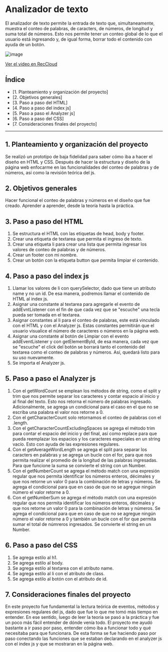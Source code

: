 # Analizador de texto
 El analizador de texto permite la entrada de texto que, simultaneamente, muestra el conteo de palabras, de caracters, de números, de longitud y suma total de números. Esto nos permite tener un conteo global de lo que el usuario está ingresando y, de igual forma, borrar todo el contenido con ayuda de un botón. 

![image](https://github.com/user-attachments/assets/21c9aa3c-9362-4387-8f48-38ab5976db69)

[Ver el video en RecCloud](https://reccloud.com/es/u/4jmscwm)

## Índice

* [1. Planteamiento y organización del proyecto]
* [2. Objetivos generales]
* [3. Paso a paso del HTML]
* [4. Paso a paso del index js]
* [5. Paso a paso el Analyzer js]
* [6. Paso a paso del CSS]
* [7. Consideraciones finales del proyecto]

***

## 1. Planteamiento y organización del proyecto

Se realizó un prototipo de baja fidelidad para saber cómo iba a hacer el diseño en HTML y CSS. Después de hacer la estructura y diseño de la página web enfocarme en las funcionalidades del conteo de palabras y de números, así como la revisión teórica del js.

## 2. Objetivos generales
Hacer funcional el conteo de palabras y números en el diseño que fue creado. 
Aprender a aprender, desde la teoría hasta la práctica. 

## 3. Paso a paso del HTML
1. Se estructura el HTML con las etiquetas de head, body y footer.
2. Crear una etiqueta de textarea que permita el ingreso de texto.
3. Crear una etiqueta li para crear una lista que permita ingresar los valores de conteo de palabras y de números.
4. Crear un footer con mi nombre.
5. Crear un botón con la etiqueta button que permita limpiar el contenido.

## 4. Paso a paso del index js
1. Llamar los valores de li con querySelector, dado que tiene un atributo name y no un id. De esa manera, podremos llamar el contenido de HTML al index js.
2. Asignar una constante al textarea para agregarle el evento de addEvntListener con el fin de que cada vez que se "escuche" una tecla pueda ser tomada en el textarea.
3. Asignar constantes al li para el conteo de palabras, este está vinculado con el HTML y con el Analyzer js. Estas constantes permitirán que el usuario visualice el número de caracteres o números en la página web. 
4. Asignar una constante al botón de Limpiar con el evento addEventListener y con getElementById, de esa manera, cada vez que se "escuche" el click del botón se borrará tanto el contenido del textarea como el conteo de palabras y números. Así, quedará listo para su uso nuevamente. 
5. Se importa el Analyzer js.

## 5. Paso a paso el Analyzer js
1. Con el getWordCount se emplean los métodos de string, como el split y trim que nos permite separar los caracteres y contar espacio al inicio y al final del texto. Esto nos retorna el número de palabras ingresado. Adicionalmente, se agrega un condicional para el caso en el que no se escriba una palabra el valor nos retorne a 0.
2. Con el getCharacterCount solo retornamos el conteo de palabras con el .length.
3. Con el getCharacterCountExcludingSpaces se agrega el método trim para contar el espacio del inicio y del final, así como replace para que pueda reemplazar los espacios y los caracteres especiales en un string vacío. Esto con ayuda de las expresiones regulares. 
4. Con el getAverageWordLength se agrega el split para separar los caracters en palabras y se agrega un bucle con el for, para que nos permita realizar el promedio de la longitud de las palabras ingresadas. Para que funcione la suma se convierte el string con un Number. 
5. Con el getNumberCount se agrega el método match con una expresión regular que nos permita identificar los números enteros, décimales y que nos retorne un valor 0 para la combinación de letras y números. Se agrega el condicional para que en caso de que no se agregue ningún número el valor retorne a 0.
6. Con el getNumberSum se agrega el método match con una expresión regular que nos permita identificar los números enteros, décimales y que nos retorne un valor 0 para la combinación de letras y números. Se agrega el condicional para que en caso de que no se agregue ningún número el valor retorne a 0 y también un bucle con el for que permita sumar el total de númreros ingresados. Se convierte el string en un Number. 

## 6. Paso a paso del CSS
1. Se agrega estilo al h1.
2. Se agrega estilo al body.
3. Se agrega estilo al textarea con el atributo name.
4. Se agrega estilo al li con el atributo de class.
5. Se agrega estilo al botón con el atributo de id.

## 7. Consideraciones finales del proyecto
En este proyecto fue fundamental la lectura teórica de eventos, métodos y expresiones regulares del js, dado que fue lo que me tomó más tiempo en entender. En ese sentido, luego de leer la teoría se pasó a la práctica y fue un poco más fácil entender de dónde venía todo. 
El proyecto me ayudó bastante a ir paso por paso, entender cómo iba a funcionar todo y qué necesitaba para que funcionara. De esta forma se fue haciendo paso por paso conectando las funciones que se estaban declarando en el analyzer js con el index js y que se mostraran en la página web. 
